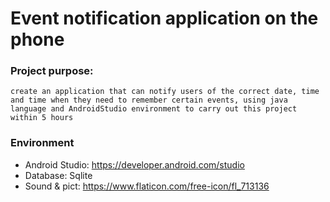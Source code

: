 # Event notification application on the phone
### Project purpose: 
`create an application that can notify users of the correct date, time and time when they need to remember certain events, using java language and AndroidStudio environment to carry out this project within 5 hours`

### Environment
- Android Studio: https://developer.android.com/studio
- Database: Sqlite
- Sound & pict: https://www.flaticon.com/free-icon/fl_713136
